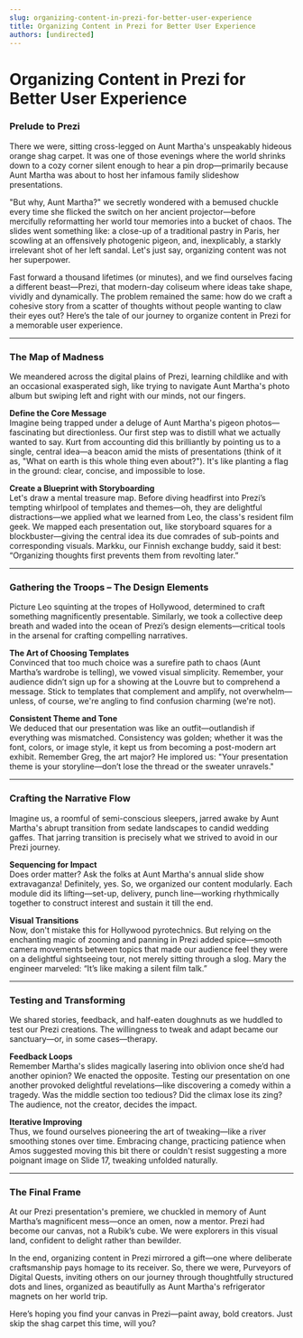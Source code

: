 ```yaml
---
slug: organizing-content-in-prezi-for-better-user-experience
title: Organizing Content in Prezi for Better User Experience
authors: [undirected]
---
```



# Organizing Content in Prezi for Better User Experience

### Prelude to Prezi

There we were, sitting cross-legged on Aunt Martha's unspeakably hideous orange shag carpet. It was one of those evenings where the world shrinks down to a cozy corner silent enough to hear a pin drop—primarily because Aunt Martha was about to host her infamous family slideshow presentations.

"But why, Aunt Martha?" we secretly wondered with a bemused chuckle every time she flicked the switch on her ancient projector—before mercifully reformatting her world tour memories into a bucket of chaos. The slides went something like: a close-up of a traditional pastry in Paris, her scowling at an offensively photogenic pigeon, and, inexplicably, a starkly irrelevant shot of her left sandal. Let's just say, organizing content was not her superpower.

Fast forward a thousand lifetimes (or minutes), and we find ourselves facing a different beast—Prezi, that modern-day coliseum where ideas take shape, vividly and dynamically. The problem remained the same: how do we craft a cohesive story from a scatter of thoughts without people wanting to claw their eyes out? Here’s the tale of our journey to organize content in Prezi for a memorable user experience.

---

### The Map of Madness

We meandered across the digital plains of Prezi, learning childlike and with an occasional exasperated sigh, like trying to navigate Aunt Martha's photo album but swiping left and right with our minds, not our fingers.

**Define the Core Message**  
Imagine being trapped under a deluge of Aunt Martha's pigeon photos—fascinating but directionless. Our first step was to distill what we actually wanted to say. Kurt from accounting did this brilliantly by pointing us to a single, central idea—a beacon amid the mists of presentations (think of it as, "What on earth is this whole thing even about?"). It's like planting a flag in the ground: clear, concise, and impossible to lose.

**Create a Blueprint with Storyboarding**  
Let's draw a mental treasure map. Before diving headfirst into Prezi’s tempting whirlpool of templates and themes—oh, they are delightful distractions—we applied what we learned from Leo, the class's resident film geek. We mapped each presentation out, like storyboard squares for a blockbuster—giving the central idea its due comrades of sub-points and corresponding visuals. Markku, our Finnish exchange buddy, said it best: “Organizing thoughts first prevents them from revolting later.”

---

### Gathering the Troops – The Design Elements

Picture Leo squinting at the tropes of Hollywood, determined to craft something magnificently presentable. Similarly, we took a collective deep breath and waded into the ocean of Prezi’s design elements—critical tools in the arsenal for crafting compelling narratives.

**The Art of Choosing Templates**  
Convinced that too much choice was a surefire path to chaos (Aunt Martha’s wardrobe is telling), we vowed visual simplicity. Remember, your audience didn’t sign up for a showing at the Louvre but to comprehend a message. Stick to templates that complement and amplify, not overwhelm—unless, of course, we're angling to find confusion charming (we're not).

**Consistent Theme and Tone**  
We deduced that our presentation was like an outfit—outlandish if everything was mismatched. Consistency was golden; whether it was the font, colors, or image style, it kept us from becoming a post-modern art exhibit. Remember Greg, the art major? He implored us: "Your presentation theme is your storyline—don’t lose the thread or the sweater unravels."

---

### Crafting the Narrative Flow

Imagine us, a roomful of semi-conscious sleepers, jarred awake by Aunt Martha's abrupt transition from sedate landscapes to candid wedding gaffes. That jarring transition is precisely what we strived to avoid in our Prezi journey.

**Sequencing for Impact**  
Does order matter? Ask the folks at Aunt Martha's annual slide show extravaganza! Definitely, yes. So, we organized our content modularly. Each module did its lifting—set-up, delivery, punch line—working rhythmically together to construct interest and sustain it till the end.

**Visual Transitions**  
Now, don't mistake this for Hollywood pyrotechnics. But relying on the enchanting magic of zooming and panning in Prezi added spice—smooth camera movements between topics that made our audience feel they were on a delightful sightseeing tour, not merely sitting through a slog. Mary the engineer marveled: “It’s like making a silent film talk.”

---

### Testing and Transforming

We shared stories, feedback, and half-eaten doughnuts as we huddled to test our Prezi creations. The willingness to tweak and adapt became our sanctuary—or, in some cases—therapy.

**Feedback Loops**  
Remember Martha's slides magically lasering into oblivion once she’d had another opinion? We enacted the opposite. Testing our presentation on one another provoked delightful revelations—like discovering a comedy within a tragedy. Was the middle section too tedious? Did the climax lose its zing? The audience, not the creator, decides the impact.

**Iterative Improving**  
Thus, we found ourselves pioneering the art of tweaking—like a river smoothing stones over time. Embracing change, practicing patience when Amos suggested moving this bit there or couldn't resist suggesting a more poignant image on Slide 17, tweaking unfolded naturally.

---

### The Final Frame

At our Prezi presentation's premiere, we chuckled in memory of Aunt Martha’s magnificent mess—once an omen, now a mentor. Prezi had become our canvas, not a Rubik’s cube. We were explorers in this visual land, confident to delight rather than bewilder.

In the end, organizing content in Prezi mirrored a gift—one where deliberate craftsmanship pays homage to its receiver. So, there we were, Purveyors of Digital Quests, inviting others on our journey through thoughtfully structured dots and lines, organized as beautifully as Aunt Martha's refrigerator magnets on her world trip.

Here’s hoping you find your canvas in Prezi—paint away, bold creators. Just skip the shag carpet this time, will you?